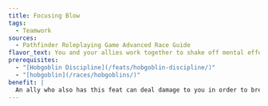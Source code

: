 ```yaml
---
title: Focusing Blow
tags:
  - Teamwork
sources:
  - Pathfinder Roleplaying Game Advanced Race Guide
flavor_text: You and your allies work together to shake off mental effects.
prerequisites:
  - "[Hobgoblin Discipline](/feats/hobgoblin-discipline/)"
  - "[hobgoblin](/races/hobgoblins/)"
benefit: |
  An ally who also has this feat can deal damage to you in order to break an ongoing mind-affecting effect that allows a saving throw. The ally must cause at least 5 points of damage to you with an attack, spell, or other ability. You then reroll your saving throw, with a +1 bonus for every 5 additional points of damage the attack caused. If your save is successful, the mind-affecting effect ends. Only damage actually dealt counts for purposes of this feat; nonlethal damage and damage reduced or eliminated by damage reduction, resistances, and so on does not qualify.
---
```


